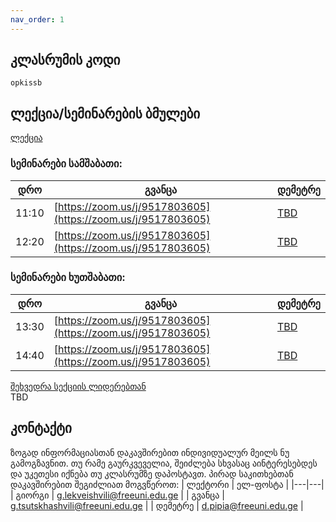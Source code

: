```yaml
---
nav_order: 1
---
```

## კლასრუმის კოდი
`opkissb`

## ლექცია/სემინარების ბმულები

[ლექცია](https://zoom.us/j/3274885370)

### სემინარები სამშაბათი:

| დრო | გვანცა | დემეტრე |
|---|---|---|
| 11:10 | [https://zoom.us/j/9517803605](https://zoom.us/j/9517803605) | [TBD](TBD) |
| 12:20 | [https://zoom.us/j/9517803605](https://zoom.us/j/9517803605) | [TBD](TBD) |

### სემინარები ხუთშაბათი:

| დრო | გვანცა | დემეტრე |
|---|---|---|
| 13:30 | [https://zoom.us/j/9517803605](https://zoom.us/j/9517803605) | [TBD](TBD) |
| 14:40 | [https://zoom.us/j/9517803605](https://zoom.us/j/9517803605) | [TBD](TBD) |

[შეხვედრა სექციის ლიდერებთან]()  
TBD  

## კონტაქტი
ზოგად ინფორმაციასთან დაკავშირებით ინდივიდუალურ მეილს ნუ გამოგზავნით. თუ რამე გაურკვეველია, შეიძლება სხვასაც აინტერესებდეს და უკეთესი იქნება თუ კლასრუმზე დაპოსტავთ.
პირად საკითხებთან დაკავშირებით შეგიძლიათ მოგვწეროთ:
| ლექტორი | ელ-ფოსტა |
|---|---|
| გიორგი | g.lekveishvili@freeuni.edu.ge |
| გვანცა | g.tsutskhashvili@freeuni.edu.ge |
| დემეტრე | d.pipia@freeuni.edu.ge |
